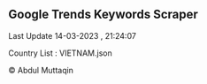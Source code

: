 

## Google Trends Keywords Scraper 
 
Last Update 14-03-2023 , 21:24:07

Country List :
VIETNAM.json



© Abdul Muttaqin 
